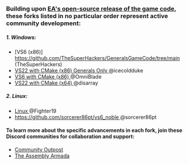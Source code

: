### Building upon [EA's open-source release of the game code](https://github.com/electronicarts/CnC_Generals_Zero_Hour), these forks listed in no particular order represent active community development:

##### 1. Windows:
- [VS6 (x86)] https://github.com/TheSuperHackers/GeneralsGameCode/tree/main (TheSuperHackers)
- [VS22 with CMake (x86) Generals Only ](https://github.com/jmarshall2323/CnC_Generals_Zero_Hour) @icecoldduke
- [VS6 with CMake (x86) ](https://github.com/OmniBlade/CnC_Generals_Zero_Hour/tree/main) @OmniBlade
- [VS22 with CMake (x64) ](https://github.com/Igoorx/GeneralsGameCode/tree/x64) @disarray

##### 2. Linux:
- [Linux ](https://github.com/Fighter19/CnC_Generals_Zero_Hour) @Fighter19
- [https://github.com/sorcerer86pt/vs6_noble ](https://github.com/sorcerer86pt/vs6_noble) @sorcerer86pt

#### To learn more about the specific advancements in each fork, join these Discord communities for collaboration and support:

- [Community Outpost](https://discord.com/invite/WzxQDZersE)
- [The Assembly Armada](https://discord.gg/UnWK2Tw)
